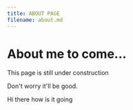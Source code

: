 ```yaml
---
title: ABOUT PAGE
filename: about.md
--- 
```


# About me to come...

This page is still under construction

Don't worry it'll be good.


Hi there how is it going
